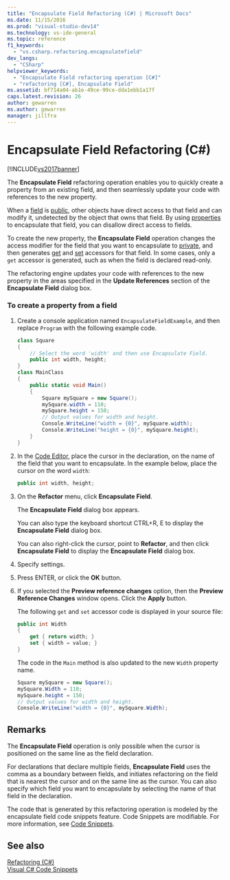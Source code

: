 ```yaml
---
title: "Encapsulate Field Refactoring (C#) | Microsoft Docs"
ms.date: 11/15/2016
ms.prod: "visual-studio-dev14"
ms.technology: vs-ide-general
ms.topic: reference
f1_keywords: 
  - "vs.csharp.refactoring.encapsulatefield"
dev_langs: 
  - "CSharp"
helpviewer_keywords: 
  - "Encapsulate Field refactoring operation [C#]"
  - "refactoring [C#], Encapsulate Field"
ms.assetid: bf714a04-ab1e-49ce-99ce-dda1ebb1a17f
caps.latest.revision: 26
author: gewarren
ms.author: gewarren
manager: jillfra
---
```

# Encapsulate Field Refactoring (C#)
[!INCLUDE[vs2017banner](../includes/vs2017banner.md)]

The **Encapsulate Field** refactoring operation enables you to quickly create a property from an existing field, and then seamlessly update your code with references to the new property.  
  
 When a [field](https://msdn.microsoft.com/library/3cbb2f61-75f8-4cce-b4ef-f5d1b3de0db7) is [public](https://msdn.microsoft.com/library/0ae45d16-a551-4b74-9845-57208de1328e), other objects have direct access to that field and can modify it, undetected by the object that owns that field. By using [properties](https://msdn.microsoft.com/library/e295a8a2-b357-4ee7-a12e-385a44146fa8) to encapsulate that field, you can disallow direct access to fields.  
  
 To create the new property, the **Encapsulate Field** operation changes the access modifier for the field that you want to encapsulate to [private](https://msdn.microsoft.com/library/654c0bb8-e6ac-4086-bf96-7474fa6aa1c8), and then generates [get](https://msdn.microsoft.com/library/a52de048-fbe0-41b0-82ec-8e4ac04d3a71) and [set](https://msdn.microsoft.com/library/30d7e4e5-cc2e-4635-a597-14a724879619) accessors for that field. In some cases, only a `get` accessor is generated, such as when the field is declared read-only.  
  
 The refactoring engine updates your code with references to the new property in the areas specified in the **Update References** section of the **Encapsulate Field** dialog box.  
  
### To create a property from a field  
  
1. Create a console application named `EncapsulateFieldExample`, and then replace `Program` with the following example code.  
  
    ```csharp  
    class Square  
    {  
        // Select the word 'width' and then use Encapsulate Field.  
        public int width, height;  
    }  
    class MainClass  
    {  
        public static void Main()  
        {  
            Square mySquare = new Square();  
            mySquare.width = 110;  
            mySquare.height = 150;  
            // Output values for width and height.  
            Console.WriteLine("width = {0}", mySquare.width);  
            Console.WriteLine("height = {0}", mySquare.height);  
        }  
    }  
    ```  
  
2. In the [Code Editor](../ide/writing-code-in-the-code-and-text-editor.md), place the cursor in the declaration, on the name of the field that you want to encapsulate. In the example below, place the cursor on the word `width`:  
  
    ```csharp  
    public int width, height;  
    ```  
  
3. On the **Refactor** menu, click **Encapsulate Field**.  
  
     The **Encapsulate Field** dialog box appears.  
  
     You can also type the keyboard shortcut CTRL+R, E to display the **Encapsulate Field** dialog box.  
  
     You can also right-click the cursor, point to **Refactor**, and then click **Encapsulate Field** to display the **Encapsulate Field** dialog box.  
  
4. Specify settings.  
  
5. Press ENTER, or click the **OK** button.  
  
6. If you selected the **Preview reference changes** option, then the **Preview Reference Changes** window opens. Click the **Apply** button.  
  
     The following `get` and `set` accessor code is displayed in your source file:  
  
    ```csharp  
    public int Width  
    {  
        get { return width; }  
        set { width = value; }  
    }  
    ```  
  
     The code in the `Main` method is also updated to the new `Width` property name.  
  
    ```csharp  
    Square mySquare = new Square();  
    mySquare.Width = 110;  
    mySquare.height = 150;  
    // Output values for width and height.  
    Console.WriteLine("width = {0}", mySquare.Width);  
    ```  
  
## Remarks  
 The **Encapsulate Field** operation is only possible when the cursor is positioned on the same line as the field declaration.  
  
 For declarations that declare multiple fields, **Encapsulate Field** uses the comma as a boundary between fields, and initiates refactoring on the field that is nearest the cursor and on the same line as the cursor. You can also specify which field you want to encapsulate by selecting the name of that field in the declaration.  
  
 The code that is generated by this refactoring operation is modeled by the encapsulate field code snippets feature. Code Snippets are modifiable. For more information, see [Code Snippets](../ide/code-snippets.md).  
  
## See also  
 [Refactoring (C#)](../csharp-ide/refactoring-csharp.md)   
 [Visual C# Code Snippets](../ide/visual-csharp-code-snippets.md)